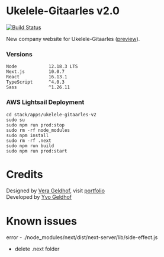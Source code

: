 # Ukelele-Gitaarles v2.0

[![Build Status](https://travis-ci.org/yvog/ukelele-gitaarles-v2.svg?branch=master)](https://travis-ci.org/yvog/ukelele-gitaarles-v2)

New company website for Ukelele-Gitaarles ([preview](https://ukelele-gitaarles-v2.vercel.app/)).

### Versions

```
Node            12.18.3 LTS
Next.js         10.0.7
React           16.13.1
TypeScript      ^4.0.3
Sass            ^1.26.11
```

### AWS Lightsail Deployment

```
cd stack/apps/ukelele-gitaarles-v2
sudo su
sudo npm run prod:stop
sudo rm -rf node_modules
sudo npm install
sudo rm -rf .next
sudo npm run build
sudo npm run prod:start
```

# Credits

Designed by [Vera Geldhof](https://github.com/VGeldhof), visit [portfolio](https://verageldhof.nl)  
Developed by [Yvo Geldhof](https://github.com/yvog)

# Known issues

error - ./node_modules/next/dist/next-server/lib/side-effect.js

- delete .next folder
